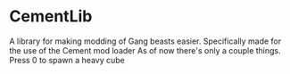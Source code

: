 # CementLib
A library for making modding of Gang beasts easier. Specifically made for the use of the Cement mod loader
As of now there's only a couple things. Press 0 to spawn a heavy cube
